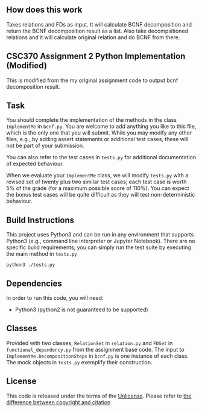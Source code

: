 ## How does this work

Takes relations and FDs as input. It will calculate BCNF decomposition and return the BCNF decomposition result as a list.
Also take decompsitioned relations and it will calculate original relation and do BCNF from there.

## CSC370 Assignment 2 Python Implementation (Modified)

This is modified from the my original assignment code to output bcnf decomposition result.

## Task

You should complete the implementation of the methods in the class `ImplementMe` in `bcnf.py`.
You are welcome to add anything you like to this file, which is the only one that you will submit. While you may modify any other files, e.g., by adding assert statements or additional test cases, these will not be part of your submission.

You can also refer to the test cases in `tests.py` for additional documentation of expected behaviour.

When we evaluate your `ImplementMe` class, we will modify `tests.py` with a revised set of twenty plus two similar test cases; each test case is worth 5% of the grade (for a maximum possible score of 110%). You can expect the bonus test cases will be quite difficult as they will test non-deterministic behaviour.


## Build Instructions

This project uses Python3 and can be run in any environment that supports Python3 (e.g., command line interpreter or Jupyter Notebook). There are no specific build requirements; you can simply run the test suite by executing the main method in `tests.py`
```
python3 ./tests.py
```

## Dependencies

In order to run this code, you will need:

  * Python3 (python2 is not guaranteed to be supported)

## Classes

Provided with two classes, `RelationSet` in `relation.py` and `FDSet` in `functional_dependency.py` from the assignment base code. The input to `ImplementMe.DecompositionSteps` in `bcnf.py` is one instance of each class. The mock objects in `tests.py` exemplify their construction.

## License

This code is released under the terms of the [Unlicense](https://unlicense.org/). Please refer to [the difference between copyright and citation](https://researchguides.uic.edu/c.php?g=252209&p=1682805)
 
